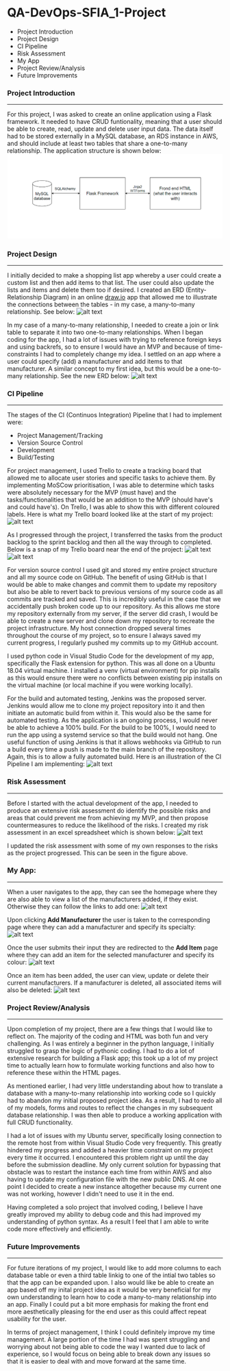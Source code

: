# QA-DevOps-SFIA_1-Project

* Project Introduction
* Project Design
* CI Pipeline
* Risk Assessment
* My App
* Project Review/Analysis
* Future Improvements

### Project Introduction
---
For this project, I was asked to create an online application using a Flask framework. It needed to have CRUD funtionality, meaning that a user should be able to create, read, update and delete user input data. The data itself had to be stored externally in a MySQL database, an RDS instance in AWS, and should include at least two tables that share a one-to-many relationship. The application structure is shown below:
![alt text](/Images/appStructure.PNG)

### Project Design
---
I initially decided to make a shopping list app whereby a user could create a custom list and then add items to that list. The user could also update the lists and items and delete them too if desired. I created an ERD (Entity-Relationship Diagram) in an online [draw.io](https://app.diagrams.net/) app that allowed me to illustrate the connections between the tables - in my case, a many-to-many relationship. See below:
![alt text](QA_Project1/Images/initialERD.PNG)

In my case of a many-to-many relationship, I needed to create a join or link table to separate it into two one-to-many relationships. When I began coding for the app, I had a lot of issues with trying to reference foreign keys and using backrefs, so to ensure I would have an MVP and because of time-constraints I had to completely change my idea. I settled on an app where a user could specify (add) a manufacturer and add items to that manufacturer. A similar concept to my first idea, but this would be a one-to-many relationship. See the new ERD below:
![alt text](QA_Project1/Images/newERD.PNG)

### CI Pipeline
---
The stages of the CI (Continuos Integration) Pipeline that I had to implement were:
* Project Management/Tracking
* Version Source Control
* Development
* Build/Testing

For project management, I used Trello to create a tracking board that allowed me to allocate user stories and specific tasks to achieve them. By implementing MoSCow prioritisation, I was able to determine which tasks were absolutely necessary for the MVP (must have) and the tasks/functionalities that would be an addition to the MVP (should have's and could have's). On Trello, I was able to show this with different coloured labels. Here is what my Trello board looked like at the start of my project:
![alt text](QA_Project1/Images/Trello_sprint1.PNG)

As I progressed through the project, I transferred the tasks from the product backlog to the sprint backlog and then all the way through to completed. Below is a snap of my Trello board near the end of the project:
![alt text](QA_Project1/Images/TrelloProjectEnd.PNG)
![alt text](QA_Project1/Images/TrelloProjectEnd2.PNG)

For version source control I used git and stored my entire project structure and all my source code on GitHub. The benefit of using GitHub is that I would be able to make changes and commit them to update my repository but also be able to revert back to previous versions of my source code as all commits are tracked and saved. This is incredibly useful in the case that we accidentally push broken code up to our repository. As this allows me store my repository externally from my server, if the server did crash, I would be able to create a new server and clone down my repository to recreate the project infrastructure. My host connection dropped several times throughout the course of my project, so to ensure I always saved my current progress, I regularly pushed my commits up to my GitHub account.

I used python code in Visual Studio Code for the development of my app, specifically the Flask extension for python. This was all done on a Ubuntu 18.04 virtual machine. I installed a venv (virtual environment) for pip installs as this would ensure there were no conflicts between existing pip installs on the virtual machine (or local machine if you were working locally).

For the build and automated testing, Jenkins was the proposed server. Jenkins would allow me to clone my project repository into it and then initiate an automatic build from within it. This would also be the same for automated testing. As the application is an ongoing process, I would never be able to achieve a 100% build. For the build to be 100%, I would need to run the app using a systemd service so that the build would not hang. One useful function of using Jenkins is that it allows webhooks via GitHub to run a build every time a push is made to the main branch of the repository. Again, this is to allow a fully automated build. Here is an illustration of the CI Pipeline I am implementing:
![alt text](QA_Project1/Images/CI_Pipeline.PNG)

### Risk Assessment
---
Before I started with the actual development of the app, I needed to produce an extensive risk assessment do identify the possible risks and areas that could prevent me from achieving my MVP, and then propose countermeasures to reduce the likelihood of the risks. I created my risk assessment in an excel spreadsheet which is shown below:
![alt text](QA_Project1/Images/riskAssessment.PNG)

I updated the risk assessment with some of my own responses to the risks as the project progressed. This can be seen in the figure above.

### My App:
---
When a user navigates to the app, they can see the homepage where they are also able to view a list of the manufacturers added, if they exist. Otherwise they can follow the links to add one:
![alt text](QA_Project1/Images/read.PNG)

Upon clicking **Add Manufacturer** the user is taken to the corresponding page where they can add a manufacturer and specify its specialty:
![alt text](QA_Project1/Images/add-man.PNG)

Once the user submits their input they are redirected to the **Add Item** page where they can add an item for the selected manufacturer and specify its colour:
![alt text](QA_Project1/Images/add-item.PNG)

Once an item has been added, the user can view, update or delete their current manufacturers. If a manufacturer is deleted, all associated items will also be deleted:
![alt text](QA_Project1/Images/update-delete.PNG)

### Project Review/Analysis
---
Upon completion of my project, there are a few things that I would like to reflect on. The majority of the coding and HTML was both fun and very challenging. As I was entirely a beginner in the python language, I initially struggled to grasp the logic of pythonic coding. I had to do a lot of extensive research for building a Flask app; this took up a lot of my project time to actually learn how to formulate working functions and also how to reference these within the HTML pages. 

As mentioned earlier, I had very little understanding about how to translate a database with a many-to-many relationship into working code so I quickly had to abandon my initial proposed project idea. As a result, I had to redo all of my models, forms and routes to reflect the changes in my subsequent database relationship. I was then able to produce a working application with full CRUD functionality.

I had a lot of issues with my Ubuntu server, specifically losing connection to the remote host from within Visual Studio Code very frequently. This greatly hindered my progress and added a heavier time constraint on my project every time it occurred. I encountered this problem right up until the day before the submission deadline. My only current solution for bypassing that obstacle was to restart the instance each time from within AWS and also having to update my configuration file with the new public DNS. At one point I decided to create a new instance altogether because my current one was not working, however I didn't need to use it in the end.

Having completed a solo project that involved coding, I believe I have greatly improved my ability to debug code and this had improved my understanding of python syntax. As a result I feel that I am able to write code more effectively and efficiently.

### Future Improvements
---
For future iterations of my project, I would like to add more columns to each database table or even a third table linkig to one of the intial two tables so that the app can be expanded upon. I also would like be able to create an app based off my inital project idea as it would be very beneficial for my own understanding to learn how to code a many-to-many relationship into an app. Finally I could put a bit more emphasis for making the front end more aesthetically pleasing for the end user as this could affect repeat usability for the user.

In terms of project management, I think I could definitely improve my time management. A large portion of the time I had was spent struggling and worrying about not being able to code the way I wanted due to lack of experience, so I would focus on being able to break down any issues so that it is easier to deal with and move forward at the same time.